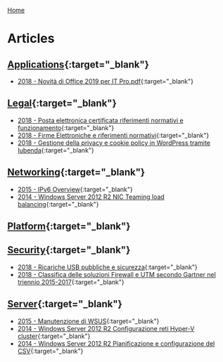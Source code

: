 [Home](/)
# Articles

## [Applications](applications){:target="_blank"}
* [2018 - Novità di Office 2019 per IT Pro.pdf](applications/2018-01/Novità%20di%20Office%202019%20per%20IT%20Pro.pdf){:target="_blank"}

## [Legal](legal){:target="_blank"}
* [2018 - Posta elettronica certificata riferimenti normativi e funzionamento](legal/2018-03/Posta%20elettronica%20certificata%20riferimenti%20normativi%20e%20funzionamento.pdf){:target="_blank"}
* [2018 - Firme Elettroniche e riferimenti normativi](legal/2018-02/Firme%20Elettroniche%20e%20riferimenti%20normativi.pdf){:target="_blank"}
* [2018 - Gestione della privacy e cookie policy in WordPress tramite Iubenda](legal/2018-01/Gestione%20della%20privacy%20e%20cookie%20policy%20in%20WordPress%20tramite%20Iubenda.pdf){:target="_blank"}

## [Networking](networking){:target="_blank"}
* [2015 - IPv6 Overview](networking/2015%20-%20IPv6%20Overview.pdf){:target="_blank"}
* [2014 - Windows Server 2012 R2 NIC Teaming load balancing](networking/2014%20-%20WS2012R2%20NIC%20Teaming%20load%20balancing.pdf){:target="_blank"}

## [Platform](platform){:target="_blank"}

## [Security](security){:target="_blank"}
* [2018 - Ricariche USB pubbliche e sicurezza](security/2018-02/Ricariche%20USB%20pubbliche%20e%20sicurezza.pdf){:target="_blank"}
* [2018 - Classifica delle soluzioni Firewall e UTM secondo Gartner nel triennio 2015-2017](security/2018-01/Classifica%20delle%20soluzioni%20Firewall%20e%20UTM%20secondo%20Gartner%20nel%20triennio%202015-2017.pdf){:target="_blank"}

## [Server](server){:target="_blank"}
* [2015 - Manutenzione di WSUS](server/2015%20-%20Manutenzione%20WSUS.pdf){:target="_blank"}
* [2014 - Windows Server 2012 R2 Configurazione reti Hyper-V cluster](server/2014%20-%20WS2012R2%20Configurazione%20reti%20Hyper-V%20cluster.pdf){:target="_blank"}
* [2014 - Windows Server 2012 R2 Pianificazione e configurazione del CSV](server/2014%20-%20WS2012R2%20Pianificazione%20e%20configurazione%20del%20CSV.pdf){:target="_blank"}

